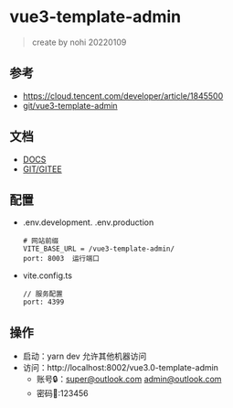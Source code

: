 # vue3-template-admin

> create by nohi 20220109

## 参考

* https://cloud.tencent.com/developer/article/1845500
* [git/vue3-template-admin](https://github.com/GeekQiaQia/vue3.0-template-admin.git)

## 文档

* [DOCS](https://element-plus.gitee.io/zh-CN/) 
* [GIT/GITEE](https://github.com/GeekQiaQia/vue3.0-template-admin.git)



## 配置

* .env.development. .env.production

  ```
  # 网站前缀
  VITE_BASE_URL = /vue3-template-admin/
  port: 8003  运行端口
  ```

* vite.config.ts

  ```
  // 服务配置
  port: 4399
  ```

  

## 操作

* 启动：yarn dev  允许其他机器访问
* 访问：http://localhost:8002/vue3.0-template-admin
  * 账号🔒：super@outlook.com admin@outlook.com
  * 密码🔑:123456

